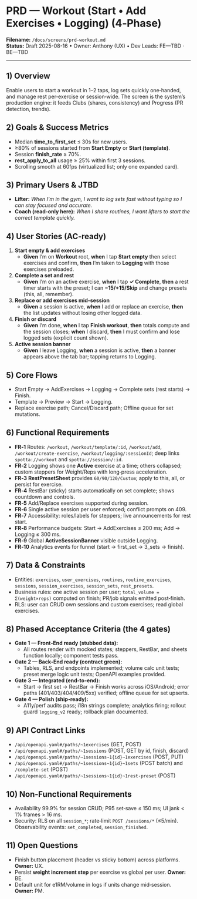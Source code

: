# PRD — Workout (Start • Add Exercises • Logging) (4‑Phase)
**Filename:** `/docs/screens/prd-workout.md`  
**Status:** Draft 2025-08-16 • Owner: Anthony (UX) • Dev Leads: FE—TBD · BE—TBD

---
## 1) Overview
Enable users to start a workout in 1–2 taps, log sets quickly one‑handed, and manage rest per‑exercise or session‑wide. The screen is the system’s production engine: it feeds Clubs (shares, consistency) and Progress (PR detection, trends).

## 2) Goals & Success Metrics
- Median **time_to_first_set** ≤ 30s for new users.
- ≥80% of sessions started from **Start Empty** or **Start (template)**.
- Session **finish_rate** ≥ 70%.
- **rest_apply_to_all** usage ≥ 25% within first 3 sessions.
- Scrolling smooth at 60fps (virtualized list; only one expanded card).

## 3) Primary Users & JTBD
- **Lifter:** *When I’m in the gym, I want to log sets fast without typing so I can stay focused and accurate.*
- **Coach (read‑only here):** *When I share routines, I want lifters to start the correct template quickly.*

## 4) User Stories (AC‑ready)
1. **Start empty & add exercises**
   - **Given** I’m on **Workout** root, **when** I tap **Start empty** then select exercises and confirm, **then** I’m taken to **Logging** with those exercises preloaded.
2. **Complete a set and rest**
   - **Given** I’m on an active exercise, **when** I tap **✓ Complete**, **then** a rest timer starts with the preset; I can **−15/+15/Skip** and change presets (this, all, remember).
3. **Replace or add exercises mid‑session**
   - **Given** a session is active, **when** I add or replace an exercise, **then** the list updates without losing other logged data.
4. **Finish or discard**
   - **Given** I’m done, **when** I tap **Finish workout**, **then** totals compute and the session closes; **when** I discard, **then** I must confirm and lose logged sets (explicit count shown).
5. **Active session banner**
   - **Given** I leave Logging, **when** a session is active, **then** a banner appears above the tab bar; tapping returns to Logging.

## 5) Core Flows
- Start Empty → AddExercises → Logging → Complete sets (rest starts) → Finish.
- Template → Preview → Start → Logging.
- Replace exercise path; Cancel/Discard path; Offline queue for set mutations.

## 6) Functional Requirements
- **FR‑1** Routes: `/workout`, `/workout/template/:id`, `/workout/add`, `/workout/create-exercise`, `/workout/logging/:sessionId`; deep links `spotta://workout` and `spotta://session/:id`.
- **FR‑2** Logging shows one **Active** exercise at a time; others collapsed; custom steppers for Weight/Reps with long‑press acceleration.
- **FR‑3** **RestPresetSheet** provides `60/90/120/Custom`; apply to this, all, or persist for exercise.
- **FR‑4** RestBar (sticky) starts automatically on set complete; shows countdown and controls.
- **FR‑5** Add/Replace exercises supported during session.
- **FR‑6** Single active session per user enforced; conflict prompts on 409.
- **FR‑7** Accessibility: roles/labels for steppers; live announcements for rest start.
- **FR‑8** Performance budgets: Start → AddExercises ≤ 200 ms; Add → Logging ≤ 300 ms.
- **FR‑9** Global **ActiveSessionBanner** visible outside Logging.
- **FR‑10** Analytics events for funnel (start → first_set → 3_sets → finish).

## 7) Data & Constraints
- Entities: `exercises`, `user_exercises`, `routines`, `routine_exercises`, `sessions`, `session_exercises`, `session_sets`, `rest_presets`.
- Business rules: one active session per user; `total_volume = Σ(weight×reps)` computed on finish; PR/job signals emitted post‑finish.
- RLS: user can CRUD own sessions and custom exercises; read global exercises.

## 8) Phased Acceptance Criteria (the 4 gates)
- **Gate 1 — Front‑End ready (stubbed data):**
  - All routes render with mocked states; steppers, RestBar, and sheets function locally; component tests pass.
- **Gate 2 — Back‑End ready (contract green):**
  - Tables, RLS, and endpoints implemented; volume calc unit tests; preset merge logic unit tests; OpenAPI examples provided.
- **Gate 3 — Integrated (end‑to‑end):**
  - Start → first set → RestBar → Finish works across iOS/Android; error paths (401/403/404/409/5xx) verified; offline queue for set upserts.
- **Gate 4 — Polish (ship‑ready):**
  - A11y/perf audits pass; i18n strings complete; analytics firing; rollout guard `logging_v2` ready; rollback plan documented.

## 9) API Contract Links
- `/api/openapi.yaml#/paths/~1exercises` (GET, POST)
- `/api/openapi.yaml#/paths/~1sessions` (POST, GET by id, finish, discard)
- `/api/openapi.yaml#/paths/~1sessions~1{id}~1exercises` (POST, PUT)
- `/api/openapi.yaml#/paths/~1sessions~1{id}~1sets` (POST batch) and `/complete-set` (POST)
- `/api/openapi.yaml#/paths/~1sessions~1{id}~1rest-preset` (POST)

## 10) Non‑Functional Requirements
- Availability 99.9% for session CRUD; P95 set‑save ≤ 150 ms; UI jank < 1% frames > 16 ms.
- Security: RLS on all `session_*`; rate‑limit `POST /sessions/*` (≤5/min). Observability events: `set_completed`, `session_finished`.

## 11) Open Questions
- Finish button placement (header vs sticky bottom) across platforms. **Owner:** UX.
- Persist **weight increment step** per exercise vs global per user. **Owner:** BE.
- Default unit for e1RM/volume in logs if units change mid‑session. **Owner:** PM.
